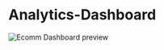 # Analytics-Dashboard

![Ecomm Dashboard preview](https://user-images.githubusercontent.com/67316320/129188212-71f28df7-f555-4fbd-99d4-968c9e012298.gif)

